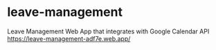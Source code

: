 # leave-management
 Leave Management Web App that integrates with Google Calendar API
https://leave-management-adf7e.web.app/
